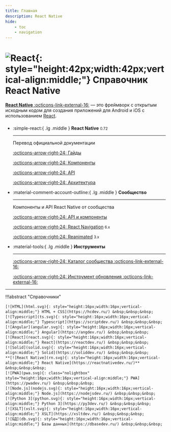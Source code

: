 ```yaml
---
title: Главная
description: React Native
hide:
    - toc
    - navigation
---
```


# ![React](react.svg){: style="height:42px;width:42px;vertical-align:middle;"} Справочник React Native

[**React Native** :octicons-link-external-16:](https://reactnative.dev/) — это фреймворк с открытым исходным кодом для создания приложений для Android и iOS с использованием [React](https://reactdev.ru/).

<div class="grid cards" style="margin-top: 1.6em" markdown>

-   :simple-react:{ .lg .middle } **React Native** <small>0.72</small>

    ***

    Перевод официальной документации

    [:octicons-arrow-right-24: Гайды](rn/index.md)

    [:octicons-arrow-right-24: Компоненты](rn/components-and-apis.md)

    [:octicons-arrow-right-24: API](rn/accessibilityinfo.md)

    [:octicons-arrow-right-24: Архитектура](rn/architecture-overview.md)

-   :material-comment-account-outline:{ .lg .middle } **Сообщество**

    ***

    Компоненты и API React Native от сообщества

    [:octicons-arrow-right-24: API и компоненты](community/index.md)

    [:octicons-arrow-right-24: React Navigation](community/react-navigation.6/getting-started.md) <small>6.x</small>

    [:octicons-arrow-right-24: Reanimated](./community/reanimated.3/fundamentals/getting-started.md) <small>3.x</small>

-   :material-tools:{ .lg .middle } **Инструменты**

    ***

    [:octicons-arrow-right-24: Каталог сообщества :octicons-link-external-16:](https://reactnative.directory/)

    [:octicons-arrow-right-24: Инструмент обновления :octicons-link-external-16:](https://react-native-community.github.io/upgrade-helper/)

</div>

---

!!!abstract "Справочники"

    [![HTML](html.svg){: style="height:16px;width:16px;vertical-align:middle;"} HTML + CSS](https://hcdev.ru/) &nbsp;&nbsp;&nbsp;
    [![Typescript](ts.svg){: style="height:16px;width:16px;vertical-align:middle;"} Typescript](https://scriptdev.ru/) &nbsp;&nbsp;&nbsp;
    [![Angular](angular.svg){: style="height:16px;width:16px;vertical-align:middle;"} Angular](https://angdev.ru/) &nbsp;&nbsp;&nbsp;
    [![React](react.svg){: style="height:16px;width:16px;vertical-align:middle;"} React](https://reactdev.ru/) &nbsp;&nbsp;&nbsp;
    [![Solid](solid.svg){: style="height:16px;width:16px;vertical-align:middle;"} Solid](https://soliddev.ru/) &nbsp;&nbsp;&nbsp;
    **[![React Native](rn.svg){: style="height:16px;width:16px;vertical-align:middle;"} React Native](https://reactnativedev.ru/)** &nbsp;&nbsp;&nbsp;
	[![PWA](pwa.svg){: class="nolightbox" style="height:16px;width:16px;vertical-align:middle;"} PWA](https://pwadev.ru/) &nbsp;&nbsp;&nbsp;
    [![Node.js](nodejs.svg){: style="height:16px;width:16px;vertical-align:middle;"} Node.js](https://nodejsdev.ru/) &nbsp;&nbsp;&nbsp;
    [![Python 3](python.svg){: style="height:16px;width:16px;vertical-align:middle;"} Python 3](https://py3dev.ru/) &nbsp;&nbsp;&nbsp;
    [![XSLT](xslt.svg){: style="height:16px;width:16px;vertical-align:middle;"} XSLT](https://xsltdev.ru/) &nbsp;&nbsp;&nbsp;
    [![БД](db.svg){: style="height:16px;width:16px;vertical-align:middle;"} Базы данных](https://dbasedev.ru/) &nbsp;&nbsp;&nbsp;

<!-- https://github.com/software-mansion/react-native-reanimated -->
<!-- https://github.com/react-native-community/hooks -->
